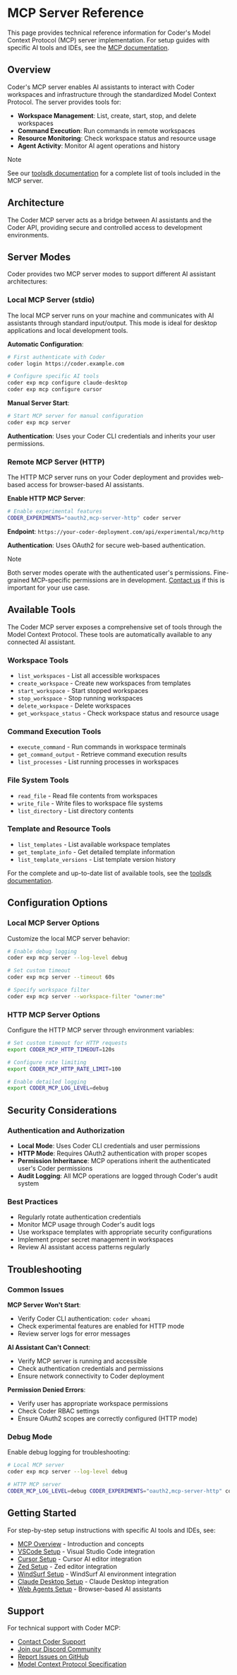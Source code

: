 # MCP Server Reference

This page provides technical reference information for Coder's Model Context Protocol (MCP) server implementation. For setup guides with specific AI tools and IDEs, see the [MCP documentation](../mcp/index.md).

## Overview

Coder's MCP server enables AI assistants to interact with Coder workspaces and infrastructure through the standardized Model Context Protocol. The server provides tools for:

- **Workspace Management**: List, create, start, stop, and delete workspaces
- **Command Execution**: Run commands in remote workspaces
- **Resource Monitoring**: Check workspace status and resource usage
- **Agent Activity**: Monitor AI agent operations and history

> [!NOTE]
> See our [toolsdk documentation](https://pkg.go.dev/github.com/coder/coder/v2/codersdk/toolsdk#pkg-variables) for a complete list of tools included in the MCP server.

## Architecture

The Coder MCP server acts as a bridge between AI assistants and the Coder API, providing secure and controlled access to development environments.

## Server Modes

Coder provides two MCP server modes to support different AI assistant architectures:

### Local MCP Server (stdio)

The local MCP server runs on your machine and communicates with AI assistants through standard input/output. This mode is ideal for desktop applications and local development tools.

**Automatic Configuration**:

```sh
# First authenticate with Coder
coder login https://coder.example.com

# Configure specific AI tools
coder exp mcp configure claude-desktop
coder exp mcp configure cursor
```

**Manual Server Start**:

```sh
# Start MCP server for manual configuration
coder exp mcp server
```

**Authentication**: Uses your Coder CLI credentials and inherits your user permissions.

### Remote MCP Server (HTTP)

The HTTP MCP server runs on your Coder deployment and provides web-based access for browser-based AI assistants.

**Enable HTTP MCP Server**:

```sh
# Enable experimental features
CODER_EXPERIMENTS="oauth2,mcp-server-http" coder server
```

**Endpoint**: `https://your-coder-deployment.com/api/experimental/mcp/http`

**Authentication**: Uses OAuth2 for secure web-based authentication.

> [!NOTE]
> Both server modes operate with the authenticated user's permissions. Fine-grained MCP-specific permissions are in development. [Contact us](https://coder.com/contact) if this is important for your use case.

## Available Tools

The Coder MCP server exposes a comprehensive set of tools through the Model Context Protocol. These tools are automatically available to any connected AI assistant.

### Workspace Tools

- `list_workspaces` - List all accessible workspaces
- `create_workspace` - Create new workspaces from templates
- `start_workspace` - Start stopped workspaces
- `stop_workspace` - Stop running workspaces
- `delete_workspace` - Delete workspaces
- `get_workspace_status` - Check workspace status and resource usage

### Command Execution Tools

- `execute_command` - Run commands in workspace terminals
- `get_command_output` - Retrieve command execution results
- `list_processes` - List running processes in workspaces

### File System Tools

- `read_file` - Read file contents from workspaces
- `write_file` - Write files to workspace file systems
- `list_directory` - List directory contents

### Template and Resource Tools

- `list_templates` - List available workspace templates
- `get_template_info` - Get detailed template information
- `list_template_versions` - List template version history

For the complete and up-to-date list of available tools, see the [toolsdk documentation](https://pkg.go.dev/github.com/coder/coder/v2/codersdk/toolsdk#pkg-variables).

## Configuration Options

### Local MCP Server Options

Customize the local MCP server behavior:

```sh
# Enable debug logging
coder exp mcp server --log-level debug

# Set custom timeout
coder exp mcp server --timeout 60s

# Specify workspace filter
coder exp mcp server --workspace-filter "owner:me"
```

### HTTP MCP Server Options

Configure the HTTP MCP server through environment variables:

```sh
# Set custom timeout for HTTP requests
export CODER_MCP_HTTP_TIMEOUT=120s

# Configure rate limiting
export CODER_MCP_HTTP_RATE_LIMIT=100

# Enable detailed logging
export CODER_MCP_LOG_LEVEL=debug
```

## Security Considerations

### Authentication and Authorization

- **Local Mode**: Uses Coder CLI credentials and user permissions
- **HTTP Mode**: Requires OAuth2 authentication with proper scopes
- **Permission Inheritance**: MCP operations inherit the authenticated user's Coder permissions
- **Audit Logging**: All MCP operations are logged through Coder's audit system

### Best Practices

- Regularly rotate authentication credentials
- Monitor MCP usage through Coder's audit logs
- Use workspace templates with appropriate security configurations
- Implement proper secret management in workspaces
- Review AI assistant access patterns regularly

## Troubleshooting

### Common Issues

**MCP Server Won't Start**:

- Verify Coder CLI authentication: `coder whoami`
- Check experimental features are enabled for HTTP mode
- Review server logs for error messages

**AI Assistant Can't Connect**:

- Verify MCP server is running and accessible
- Check authentication credentials and permissions
- Ensure network connectivity to Coder deployment

**Permission Denied Errors**:

- Verify user has appropriate workspace permissions
- Check Coder RBAC settings
- Ensure OAuth2 scopes are correctly configured (HTTP mode)

### Debug Mode

Enable debug logging for troubleshooting:

```sh
# Local MCP server
coder exp mcp server --log-level debug

# HTTP MCP server
CODER_MCP_LOG_LEVEL=debug CODER_EXPERIMENTS="oauth2,mcp-server-http" coder server
```

## Getting Started

For step-by-step setup instructions with specific AI tools and IDEs, see:

- [MCP Overview](../mcp/index.md) - Introduction and concepts
- [VSCode Setup](../mcp/vscode.md) - Visual Studio Code integration
- [Cursor Setup](../mcp/cursor.md) - Cursor AI editor integration
- [Zed Setup](../mcp/zed.md) - Zed editor integration
- [WindSurf Setup](../mcp/windsurf.md) - WindSurf AI environment integration
- [Claude Desktop Setup](../mcp/claude-desktop.md) - Claude Desktop integration
- [Web Agents Setup](../mcp/web-agents.md) - Browser-based AI assistants

## Support

For technical support with Coder MCP:

- [Contact Coder Support](https://coder.com/contact)
- [Join our Discord Community](https://discord.gg/coder)
- [Report Issues on GitHub](https://github.com/coder/coder/issues)
- [Model Context Protocol Specification](https://modelcontextprotocol.io/)
